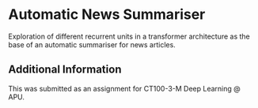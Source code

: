 # Automatic News Summariser

 Exploration of different recurrent units in a transformer architecture as the base of an automatic summariser for news articles. 

## Additional Information
This was submitted as an assignment for CT100-3-M Deep Learning @ APU.
